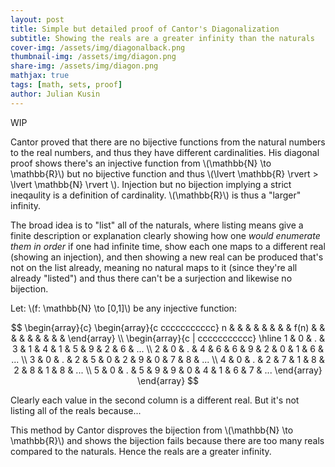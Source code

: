 ```yaml
---
layout: post
title: Simple but detailed proof of Cantor's Diagonalization
subtitle: Showing the reals are a greater infinity than the naturals
cover-img: /assets/img/diagonalback.png
thumbnail-img: /assets/img/diagon.png 
share-img: /assets/img/diagon.png
mathjax: true
tags: [math, sets, proof]
author: Julian Kusin
---
```

WIP

Cantor proved that there are no bijective functions from the natural numbers to the real numbers, and thus they have different cardinalities. His diagonal proof shows there's an injective function from \\(\mathbb{N} \to \mathbb{R}\\) but no bijective function and thus \\(\lvert \mathbb{R} \rvert > \lvert \mathbb{N} \rvert \\). Injection but no bijection implying a strict ineqaulity is a definition of cardinality. \\(\mathbb{R}\\) is thus a "larger" infinity.

<!---
There's a bijection, and thus equal cardinality, between \\(\mathbb{N}\\) and \\(\mathbb{R}\\) if and only if (\\(\iff\\)) there is at least one bijective function from \\(\mathbb{N} \to \mathbb{R}\\). 
Remember a bijective function \\(f\\), in this case from \\(\mathbb{N} \to \mathbb{R}\\), implies an inverse function, i.e. another bijective function, in this case \\(f^{-1}\\) from \\(\mathbb{R} \to \mathbb{N}\\).
This means we only need to attack one function of a function-inverse function (bijective) pair to disprove a bijection and thus disprove a shared cardinality between the naturals and reals.
-->

The broad idea is to "list" all of the naturals, where listing means give a finite description or explanation clearly showing how one *would enumerate them* *in order* if one had infinite time, show each one maps to a different real (showing an injection), and then showing a new real can be produced that's not on the list already, meaning  no natural maps to it (since they're all already "listed") and thus there can't be a surjection and likewise no bijection.


Let: \\(f: \mathbb{N} \to [0,1]\\) be any injective function:

$$
\begin{array}{c}
\begin{array}{c  ccccccccccc}
n & & &  & & &  &  & f(n) &  &  &  &   &  &  &   &  &
\end{array}
\\
\begin{array}{c | ccccccccccc}
\hline
1 & 0 & . & 3 & 1 & 4 & 1 & 5 & 9 & 2 & 6 & ... \\
2 & 0 & . & 4 & 6 & 6 & 9 & 2 & 0 & 1 & 6 & ...  \\
3 & 0 & . & 2 & 5 & 0 & 2 & 9 & 0 & 7 & 8 & ... \\
4 & 0 & . & 2 & 7 & 1 & 8 & 2 & 8 & 1 & 8 & ... \\
5 & 0 & . & 5 & 9 & 9 & 0 & 4 & 1 & 6 & 7 & ...  
\end{array}
\end{array}
$$

Clearly each value in the second column is a different real. But it's not listing all of the reals because...



This method by Cantor disproves the bijection from \\(\mathbb{N} \to \mathbb{R}\\) and shows the bijection fails because there are too many reals compared to the naturals. Hence the reals are a greater infinity. 



